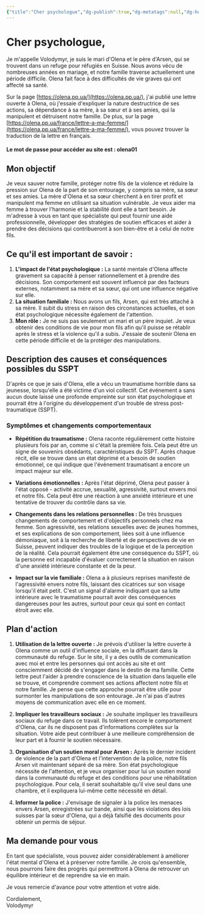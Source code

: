 ```yaml
---
{"title":"Cher psychologue","dg-publish":true,"dg-metatags":null,"dg-home":null,"permalink":"/en-francais/cher-psychologue/","dgPassFrontmatter":true,"noteIcon":""}
---
```



# Cher psychologue,

Je m'appelle Volodymyr, je suis le mari d'Olena et le père d'Arsen, qui se trouvent dans un refuge pour réfugiés en Suisse. Nous avons vécu de nombreuses années en mariage, et notre famille traverse actuellement une période difficile. Olena fait face à des difficultés de vie graves qui ont affecté sa santé.

Sur la page [https://olena.pp.ua/](https://olena.pp.ua/), j'ai publié une lettre ouverte à Olena, où j'essaie d'expliquer la nature destructrice de ses actions, sa dépendance à sa mère, à sa sœur et à ses amies, qui la manipulent et détruisent notre famille. De plus, sur la page [https://olena.pp.ua/france/lettre-a-ma-femme/](https://olena.pp.ua/france/lettre-a-ma-femme/), vous pouvez trouver la traduction de la lettre en français.

#### Le mot de passe pour accéder au site est : olena01

## Mon objectif

Je veux sauver notre famille, protéger notre fils de la violence et réduire la pression sur Olena de la part de son entourage, y compris sa mère, sa sœur et ses amies. La mère d'Olena et sa sœur cherchent à en tirer profit et manipulent ma femme en utilisant sa situation vulnérable. Je veux aider ma femme à trouver l'harmonie et la stabilité dont elle a tant besoin. Je m'adresse à vous en tant que spécialiste qui peut fournir une aide professionnelle, développer des stratégies de soutien efficaces et aider à prendre des décisions qui contribueront à son bien-être et à celui de notre fils.

## Ce qu'il est important de savoir :

1. **L'impact de l'état psychologique :** La santé mentale d'Olena affecte gravement sa capacité à penser rationnellement et à prendre des décisions. Son comportement est souvent influencé par des facteurs externes, notamment sa mère et sa sœur, qui ont une influence négative sur elle.
2. **La situation familiale :** Nous avons un fils, Arsen, qui est très attaché à sa mère. Il subit du stress en raison des circonstances actuelles, et son état psychologique nécessite également de l'attention.
3. **Mon rôle :** Je ne suis pas seulement un mari et un père inquiet. Je veux obtenir des conditions de vie pour mon fils afin qu'il puisse se rétablir après le stress et la violence qu'il a subis. J'essaie de soutenir Olena en cette période difficile et de la protéger des manipulations.

## Description des causes et conséquences possibles du SSPT

D'après ce que je sais d'Olena, elle a vécu un traumatisme horrible dans sa jeunesse, lorsqu'elle a été victime d'un viol collectif. Cet événement a sans aucun doute laissé une profonde empreinte sur son état psychologique et pourrait être à l'origine du développement d'un trouble de stress post-traumatique (SSPT).

### Symptômes et changements comportementaux
- **Répétition du traumatisme :** Olena raconte régulièrement cette histoire plusieurs fois par an, comme si c'était la première fois. Cela peut être un signe de souvenirs obsédants, caractéristiques du SSPT. Après chaque récit, elle se trouve dans un état déprimé et a besoin de soutien émotionnel, ce qui indique que l'événement traumatisant a encore un impact majeur sur elle.

- **Variations émotionnelles :** Après l'état déprimé, Olena peut passer à l'état opposé - activité accrue, sexualité, agressivité, surtout envers moi et notre fils. Cela peut être une réaction à une anxiété intérieure et une tentative de trouver du contrôle dans sa vie.

- **Changements dans les relations personnelles :** De très brusques changements de comportement et d'objectifs personnels chez ma femme. Son agressivité, ses relations sexuelles avec de jeunes hommes, et ses explications de son comportement, liées soit à une influence démoniaque, soit à la recherche de liberté et de perspectives de vie en Suisse, peuvent indiquer des troubles de la logique et de la perception de la réalité. Cela pourrait également être une conséquence du SSPT, où la personne est incapable d'évaluer correctement la situation en raison d'une anxiété intérieure constante et de la peur.

- **Impact sur la vie familiale :** Olena a à plusieurs reprises manifesté de l'agressivité envers notre fils, laissant des cicatrices sur son visage lorsqu'il était petit. C'est un signal d'alarme indiquant que sa lutte intérieure avec le traumatisme pourrait avoir des conséquences dangereuses pour les autres, surtout pour ceux qui sont en contact étroit avec elle.

## Plan d'action

1. **Utilisation de la lettre ouverte :** Je prévois d'utiliser la lettre ouverte à Olena comme un outil d'influence sociale, en la diffusant dans la communauté du refuge. Sur le site, il y a des outils de communication avec moi et entre les personnes qui ont accès au site et ont consciemment décidé de s'engager dans le destin de ma famille. Cette lettre peut l'aider à prendre conscience de la situation dans laquelle elle se trouve, et comprendre comment ses actions affectent notre fils et notre famille. Je pense que cette approche pourrait être utile pour surmonter les manipulations de son entourage. Je n'ai pas d'autres moyens de communication avec elle en ce moment.

2. **Impliquer les travailleurs sociaux :** Je souhaite impliquer les travailleurs sociaux du refuge dans ce travail. Ils tolèrent encore le comportement d'Olena, car ils ne disposent pas d'informations complètes sur la situation. Votre aide peut contribuer à une meilleure compréhension de leur part et à fournir le soutien nécessaire.

3. **Organisation d'un soutien moral pour Arsen :** Après le dernier incident de violence de la part d'Olena et l'intervention de la police, notre fils Arsen vit maintenant séparé de sa mère. Son état psychologique nécessite de l'attention, et je veux organiser pour lui un soutien moral dans la communauté du refuge et des conditions pour une réhabilitation psychologique. Pour cela, il serait souhaitable qu'il vive seul dans une chambre, et il expliquera lui-même cette nécessité en détail.

4. **Informer la police :** J'envisage de signaler à la police les menaces envers Arsen, enregistrées sur bande, ainsi que les violations des lois suisses par la sœur d'Olena, qui a déjà falsifié des documents pour obtenir un permis de séjour.

## Ma demande pour vous

En tant que spécialiste, vous pouvez aider considérablement à améliorer l'état mental d'Olena et à préserver notre famille. Je crois qu'ensemble, nous pourrons faire des progrès qui permettront à Olena de retrouver un équilibre intérieur et de reprendre sa vie en main.

Je vous remercie d'avance pour votre attention et votre aide.

Cordialement,  
Volodymyr